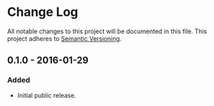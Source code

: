# Change Log
All notable changes to this project will be documented in this file.
This project adheres to [Semantic Versioning](http://semver.org/).

## 0.1.0 - 2016-01-29
### Added
- Initial public release.
